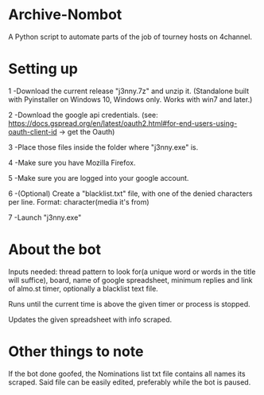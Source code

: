# Archive-Nombot
A Python script to automate parts of the job of tourney hosts on 4channel. 

# Setting up

1 -Download the current release "j3nny.7z" and unzip it. (Standalone built with Pyinstaller on Windows 10, Windows only. Works with win7 and later.)

2 -Download the google api credentials. (see: https://docs.gspread.org/en/latest/oauth2.html#for-end-users-using-oauth-client-id -> get the Oauth)

3 -Place those files inside the folder where "j3nny.exe" is.

4 -Make sure you have Mozilla Firefox. 

5 -Make sure you are logged into your google account.

6 -(Optional) Create a "blacklist.txt" file, with one of the denied characters per line. Format: character(media it's from)

7 -Launch "j3nny.exe"

# About the bot

 Inputs needed: thread pattern to look for(a unique word or words in the title will suffice), board, name of google spreadsheet, minimum replies and link of almo.st timer, optionally a blacklist text file.
 
 Runs until the current time is above the given timer or process is stopped.
 
 Updates the given spreadsheet with info scraped.

# Other things to note

If the bot done goofed, the Nominations list txt file contains all names its scraped. Said file can be easily edited, preferably while the bot is paused.
